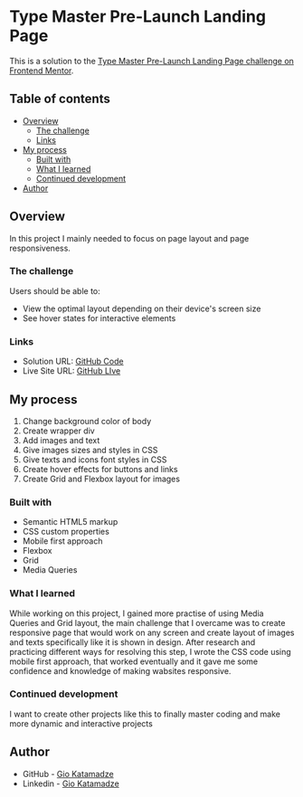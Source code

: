 # Type Master Pre-Launch Landing Page

This is a solution to the [Type Master Pre-Launch Landing Page challenge on Frontend Mentor](https://www.frontendmentor.io/challenges/typemaster-prelaunch-landing-page-J6-Yj5J-X).

## Table of contents

- [Overview](#overview)
  - [The challenge](#the-challenge)
  - [Links](#links)
- [My process](#my-process)
  - [Built with](#built-with)
  - [What I learned](#what-i-learned)
  - [Continued development](#continued-development)
- [Author](#author)

## Overview

In this project I mainly needed to focus on page layout and page responsiveness.

### The challenge

Users should be able to:

- View the optimal layout depending on their device's screen size
- See hover states for interactive elements

### Links

- Solution URL: [GitHub Code](https://github.com/GioKatamadze/Typemaster-Pre-Launch-Landing-Page)
- Live Site URL: [GitHub LIve](https://giokatamadze.github.io/Typemaster-Pre-Launch-Landing-Page//)

## My process

1. Change background color of body
2. Create wrapper div
3. Add images and text
4. Give images sizes and styles in CSS
5. Give texts and icons font styles in CSS
6. Create hover effects for buttons and links
7. Create Grid and Flexbox layout for images

### Built with

- Semantic HTML5 markup
- CSS custom properties
- Mobile first approach
- Flexbox
- Grid
- Media Queries

### What I learned

While working on this project, I gained more practise of using Media Queries and Grid layout, the main challenge that I overcame was to create responsive page that would work on any screen and create layout of images and texts specifically like it is shown in design. After research and practicing different ways for resolving this step, I wrote the CSS code using mobile first approach, that worked eventually and it gave me some confidence and knowledge of making wabsites responsive.

### Continued development

I want to create other projects like this to finally master coding and make more dynamic and interactive projects

## Author

- GitHub - [Gio Katamadze](https://github.com/GioKatamadze)
- Linkedin - [Gio Katamadze](https://www.linkedin.com/in/gio-katamadze-a409931a7)
